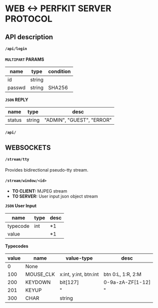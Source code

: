 # WEB <-> PERFKIT SERVER PROTOCOL

## API description

#### `/api/login`

**`MULTIPART` PARAMS**

| name   | type   | condition |
|--------|--------|-----------|
| id     | string |           |
| passwd | string | SHA256    |

**`JSON` REPLY**

| name   | type   | desc                      |
|--------|--------|---------------------------|
| status | string | "ADMIN", "GUEST", "ERROR" |

#### `/api/`

## WEBSOCKETS

#### `/stream/tty`

Provides bidirectional pseudo-tty stream.

#### `/stream/window/<id>`

- **TO CLIENT:** MJPEG stream
- **TO SERVER:** User input json object stream

**`JSON` User Input**

| name     | type      | desc |
|----------|-----------|------|
| typecode | int       | *1   |
| value    | <variant> | *1   |

**Typecodes**

| value | name      | value-type            | desc              |
|-------|-----------|-----------------------|-------------------|
| 0     | None      |                       |                   |   
| 100   | MOUSE_CLK | x:int, y:int, btn:int | btn 0:L, 1:R, 2:M |
| 200   | KEYDOWN   | bit[127]              | 0-9a-zA-ZF[1-12]  |
| 201   | KEYUP     | "                     | "                 |
| 300   | CHAR      | string                |                   |

